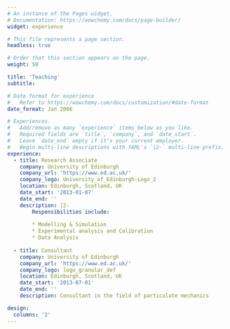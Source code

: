 ```yaml
---
# An instance of the Pages widget.
# Documentation: https://wowchemy.com/docs/page-builder/
widget: experience

# This file represents a page section.
headless: true

# Order that this section appears on the page.
weight: 50

title: 'Teaching'
subtitle:

# Date format for experience
#   Refer to https://wowchemy.com/docs/customization/#date-format
date_format: Jan 2006

# Experiences.
#   Add/remove as many `experience` items below as you like.
#   Required fields are `title`, `company`, and `date_start`.
#   Leave `date_end` empty if it's your current employer.
#   Begin multi-line descriptions with YAML's `|2-` multi-line prefix.
experience:
  - title: Research Associate
    company: University of Edinburgh
    company_url: 'https://www.ed.ac.uk/'
    company_logo: University_of_Edinburgh-Logo_2
    location: Edinburgh, Scotland, UK
    date_start: '2013-01-07'
    date_end: ''
    description: |2-
        Responsibilities include:
        
        * Modelling & Simulation
        * Experimental analysis and Calibration
        * Data Analysis
        
  - title: Consultant
    company: University of Edinburgh
    company_url: 'https://www.ed.ac.uk/'
    company_logo: logo_granular_def
    location: Edinburgh, Scotland, UK
    date_start: '2013-07-01'
    date_end: ''
    description: Consultant in the field of particulate mechanics

design:
  columns: '2'
---
```

